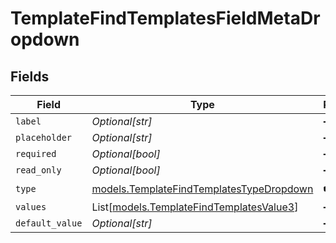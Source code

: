 # TemplateFindTemplatesFieldMetaDropdown


## Fields

| Field                                                                                      | Type                                                                                       | Required                                                                                   | Description                                                                                |
| ------------------------------------------------------------------------------------------ | ------------------------------------------------------------------------------------------ | ------------------------------------------------------------------------------------------ | ------------------------------------------------------------------------------------------ |
| `label`                                                                                    | *Optional[str]*                                                                            | :heavy_minus_sign:                                                                         | N/A                                                                                        |
| `placeholder`                                                                              | *Optional[str]*                                                                            | :heavy_minus_sign:                                                                         | N/A                                                                                        |
| `required`                                                                                 | *Optional[bool]*                                                                           | :heavy_minus_sign:                                                                         | N/A                                                                                        |
| `read_only`                                                                                | *Optional[bool]*                                                                           | :heavy_minus_sign:                                                                         | N/A                                                                                        |
| `type`                                                                                     | [models.TemplateFindTemplatesTypeDropdown](../models/templatefindtemplatestypedropdown.md) | :heavy_check_mark:                                                                         | N/A                                                                                        |
| `values`                                                                                   | List[[models.TemplateFindTemplatesValue3](../models/templatefindtemplatesvalue3.md)]       | :heavy_minus_sign:                                                                         | N/A                                                                                        |
| `default_value`                                                                            | *Optional[str]*                                                                            | :heavy_minus_sign:                                                                         | N/A                                                                                        |